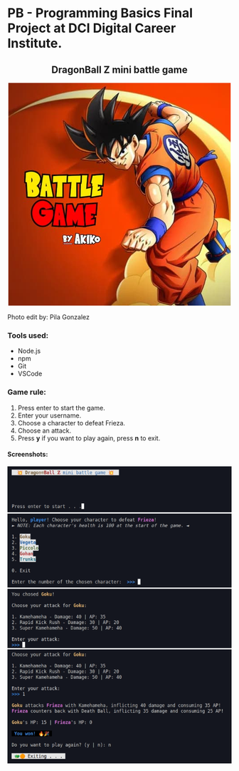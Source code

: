 # PB - Programming Basics Final Project at DCI Digital Career Institute.

<h2 align="center">DragonBall Z mini battle game</h2>


<p align="center">
  <img src="/images/battle-game.jpg" />
</p>
Photo edit by: Pila Gonzalez


### Tools used:
- Node.js
- npm
- Git
- VSCode

### Game rule:
1. Press enter to start the game.
2. Enter your username.
3. Choose a character to defeat Frieza.
4. Choose an attack.
5. Press **y** if you want to play again, press **n** to exit.

#### Screenshots:
![](images/Screenshot-battle-game1.png)
![](images/Screenshot-battle-game2.png)
![](images/Screenshot-battle-game3.png)
![](images/Screenshot-battle-game4.png)